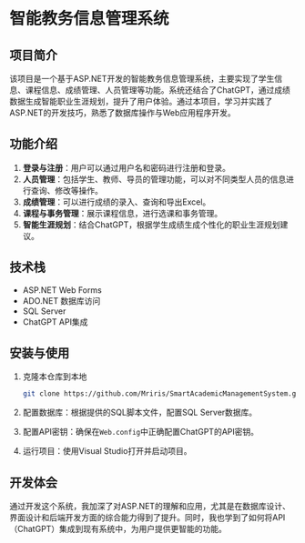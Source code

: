 # 智能教务信息管理系统

## 项目简介
该项目是一个基于ASP.NET开发的智能教务信息管理系统，主要实现了学生信息、课程信息、成绩管理、人员管理等功能。系统还结合了ChatGPT，通过成绩数据生成智能职业生涯规划，提升了用户体验。通过本项目，学习并实践了ASP.NET的开发技巧，熟悉了数据库操作与Web应用程序开发。

## 功能介绍
1. **登录与注册**：用户可以通过用户名和密码进行注册和登录。
2. **人员管理**：包括学生、教师、导员的管理功能，可以对不同类型人员的信息进行查询、修改等操作。
3. **成绩管理**：可以进行成绩的录入、查询和导出Excel。
4. **课程与事务管理**：展示课程信息，进行选课和事务管理。
5. **智能生涯规划**：结合ChatGPT，根据学生成绩生成个性化的职业生涯规划建议。

## 技术栈
- ASP.NET Web Forms
- ADO.NET 数据库访问
- SQL Server
- ChatGPT API集成

## 安装与使用
1. 克隆本仓库到本地
   ```bash
   git clone https://github.com/Mriris/SmartAcademicManagementSystem.git
   ```

2. 配置数据库：根据提供的SQL脚本文件，配置SQL Server数据库。

3. 配置API密钥：确保在`Web.config`中正确配置ChatGPT的API密钥。

4. 运行项目：使用Visual Studio打开并启动项目。

## 开发体会
通过开发这个系统，我加深了对ASP.NET的理解和应用，尤其是在数据库设计、界面设计和后端开发方面的综合能力得到了提升。同时，我也学到了如何将API（ChatGPT）集成到现有系统中，为用户提供更智能的功能。